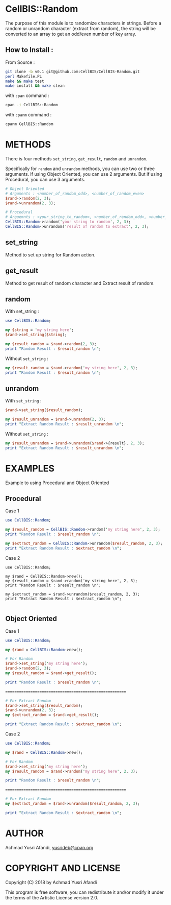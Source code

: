 # CellBIS::Random

The purpose of this module is to randomize characters in strings.
Before a random or unrandom character (extract from random), the string
will be converted to an array to get an odd/even number of key array.

## How to Install :
From Source :
```bash
git clone -b v0.1 git@github.com:CellBIS/CellBIS-Random.git
perl Makefile.PL
make && make test
make install && make clean
```
with `cpan` command :
```bash
cpan -i CellBIS::Random
```
with `cpanm` command :
```bash
cpanm CellBIS::Random
```

# METHODS

There is four methods `set_string`, `get_result`, `random` and `unrandom`.

Specifically for `random` and `unrandom` methods, you can use two or three arguments.
If using Object Oriented, you can use 2 arguments. But if using Procedural, you can use 3 arguments.

```perl
# Object Oriented
# Arguments : <number_of_random_odd>, <number_of_random_even>
$rand->random(2, 3);
$rand->unrandom(2, 3);

# Procedural
# Arguemnts : <your_string_to_random>, <number_of_random_odd>, <number_of_random_even>
CellBIS::Random->random('your string to random', 2, 3);
CellBIS::Random->unrandom('result of random to extract', 2, 3);
```

## set_string

Method to set up string for Random action.

## get_result

Method to get result of random character and Extract result of random.

## random

With set_string :
```perl
use CellBIS::Random;

my $string = 'my string here';
$rand->set_string($string);

my $result_random = $rand->random(2, 3);
print "Random Result : $result_random \n";
```
Without `set_string` :
```perl
my $result_random = $rand->random('my string here', 2, 3);
print "Random Result : $result_random \n";
```
## unrandom

With `set_string` :
```perl
$rand->set_string($result_random);

my $result_unrandom = $rand->unrandom(2, 3);
print "Extract Random Result : $result_unrandom \n";
```
Without `set_string` :
```perl
my $result_unrandom = $rand->unrandom($rand->{result}, 2, 3);
print "Extract Random Result : $result_unrandom \n";
```
# EXAMPLES

Example to using Procedural and Object Oriented

## Procedural

Case 1
```perl
use CellBIS::Random;

my $result_random = CellBIS::Random->random('my string here', 2, 3);
print "Random Result : $result_random \n";

my $extract_random = CellBIS::Random->unrandom($result_random, 2, 3);
print "Extract Random Result : $extract_random \n";
```
Case 2

```
use CellBIS::Random;

my $rand = CellBIS::Random->new();
my $result_random = $rand->random('my string here', 2, 3);
print "Random Result : $result_random \n";

my $extract_random = $rand->unrandom($result_random, 2, 3);
print "Extract Random Result : $extract_random \n";
  
```
## Object Oriented

Case 1

```perl
use CellBIS::Random;

my $rand = CellBIS::Random->new();

# For Random
$rand->set_string('my string here');
$rand->random(2, 3);
my $result_random = $rand->get_result();

print "Random Result : $result_random \n";

=====================================================

# For Extract Random
$rand->set_string($result_random);
$rand->unrandom(2, 3);
my $extract_random = $rand->get_result();

print "Extract Random Result : $extract_random \n";
```
  
Case 2

```perl
use CellBIS::Random;

my $rand = CellBIS::Random->new();

# For Random
$rand->set_string('my string here');
my $result_random = $rand->random('my string here', 2, 3);

print "Random Result : $result_random \n";

=====================================================

# For Extract Random
my $extract_random = $rand->unrandom($result_random, 2, 3);

print "Extract Random Result : $extract_random \n";
```
# AUTHOR

Achmad Yusri Afandi, <yusrideb@cpan.org>

# COPYRIGHT AND LICENSE

Copyright (C) 2018 by Achmad Yusri Afandi

This program is free software, you can redistribute it and/or modify it under the terms of
the Artistic License version 2.0.
